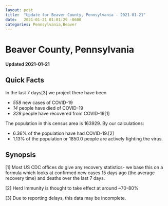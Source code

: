 ```yaml
---
layout: post
title:  "Update for Beaver County, Pennsylvania - 2021-01-21"
date:   2021-01-21 01:01:29 -0600
categories: Pennsylvania,Beaver
---
```


# Beaver County, Pennsylvania
#### Updated 2021-01-21

## Quick Facts

In the last 7 days[3] we project there have been
- *558* new cases of COVID-19
- *14* people have died of COVID-19
- *328* people have recovered from COVID-19[1]

The population in this census area is 163929. By our calculations:
- 6.36% of the population have had COVID-19.[2]
- 1.13% of the population or 1850.0 people are actively fighting the virus.

## Synopsis




[1] Most US CDC offices do give any recovery statistics- we base this on a formula which looks at confirmed new cases
15 days ago (the average recovery time) and deaths over the last 7 days.

[2] Herd Immunity is thought to take effect at around ~70-80%

[3] Due to reporting delays, this data may be incomplete.
 
    